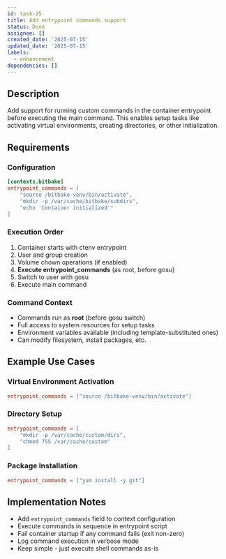 ```yaml
---
id: task-25
title: Add entrypoint commands support
status: Done
assignee: []
created_date: '2025-07-15'
updated_date: '2025-07-15'
labels:
  - enhancement
dependencies: []
---
```


## Description

Add support for running custom commands in the container entrypoint before executing the main command. This enables setup tasks like activating virtual environments, creating directories, or other initialization.

## Requirements

### Configuration
```toml
[contexts.bitbake]
entrypoint_commands = [
    "source /bitbake-venv/bin/activate",
    "mkdir -p /var/cache/bitbake/subdirs",
    "echo 'Container initialized'"
]
```

### Execution Order
1. Container starts with ctenv entrypoint
2. User and group creation
3. Volume chown operations (if enabled)
4. **Execute entrypoint_commands** (as root, before gosu)
5. Switch to user with gosu
6. Execute main command

### Command Context
- Commands run as **root** (before gosu switch)
- Full access to system resources for setup tasks
- Environment variables available (including template-substituted ones)
- Can modify filesystem, install packages, etc.

## Example Use Cases

### Virtual Environment Activation
```toml
entrypoint_commands = ["source /bitbake-venv/bin/activate"]
```

### Directory Setup
```toml
entrypoint_commands = [
    "mkdir -p /var/cache/custom/dirs",
    "chmod 755 /var/cache/custom"
]
```

### Package Installation
```toml
entrypoint_commands = ["yum install -y git"]
```

## Implementation Notes

- Add `entrypoint_commands` field to context configuration
- Execute commands in sequence in entrypoint script
- Fail container startup if any command fails (exit non-zero)
- Log command execution in verbose mode
- Keep simple - just execute shell commands as-is
